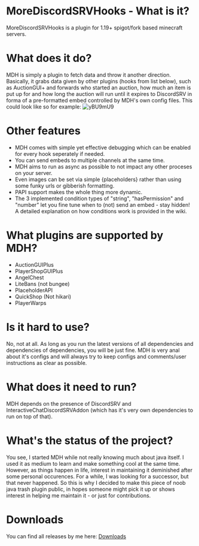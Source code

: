 # MoreDiscordSRVHooks - What is it?
MoreDiscordSRVHooks is a plugin for 1.19+ spigot/fork based minecraft servers.

# What does it do?
MDH is simply a plugin to fetch data and throw it another direction. Basically, it grabs data given by other
plugins (hooks from list below), such as AuctionGUI+ and forwards who started an auction, how much an item is put up for and how long the auction will run until it expires
to DiscordSRV in forma of a pre-formatted embed controlled by MDH's own config files. This could look like so for example: ![yBU9mU9](https://github.com/ZeromaniacMc/MoreDiscordSRVHooks/assets/94971971/13367ffb-b701-4735-bbf2-03a4c6a32876)

# Other features
- MDH comes with simple yet effective debugging which can be enabled for every hook seperately if needed.
- You can send embeds to multiple channels at the same time.
- MDH aims to run as async as possible to not impact any other proceses on your server.
- Even images can be set via simple {placeholders} rather than using some funky urls or gibberish formatting.
- PAPI support makes the whole thing more dynamic.
- The 3 implemented condition types of "string", "hasPermission" and "number" let you fine tune when to (not) send an embed - stay hidden!
  A detailed explanation on how conditions work is provided in the wiki.

# What plugins are supported by MDH?
  - AuctionGUIPlus
  - PlayerShopGUIPlus
  - AngelChest
  - LiteBans (not bungee)
  - PlaceholderAPI
  - QuickShop (Not hikari)
  - PlayerWarps

# Is it hard to use?
No, not at all. As long as you run the latest versions of all dependencies and dependencies of dependencies, you will be just fine.
MDH is very anal about it's configs and will always try to keep configs and comments/user instructions as clear as possible.

# What does it need to run?
MDH depends on the presence of DiscordSRV and InteractiveChatDiscordSRVAddon (which has it's very own dependencies to run on top of that). 

# What's the status of the project?
You see, I started MDH while not really knowing much about java itself. I used it as medium to learn and make something cool at the same
time. However, as things happen in life, interest in maintaining it deminished after some personal occurences.
For a while, I was looking for a successor, but that never happened. So this is why I decided to make this piece of noob java trash plugin public,
in hopes someone might pick it up or shows interest in helping me maintain it - or just for contributions. 

# Downloads
You can find all releases by me here: [Downloads](https://github.com/ZeromaniacMc/MoreDiscordSRVHooks/releases)
